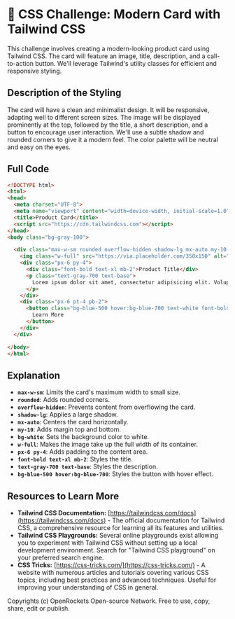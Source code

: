 # 🐞 CSS Challenge:  Modern Card with Tailwind CSS


This challenge involves creating a modern-looking product card using Tailwind CSS. The card will feature an image, title, description, and a call-to-action button. We'll leverage Tailwind's utility classes for efficient and responsive styling.


## Description of the Styling

The card will have a clean and minimalist design.  It will be responsive, adapting well to different screen sizes. The image will be displayed prominently at the top, followed by the title, a short description, and a button to encourage user interaction.  We'll use a subtle shadow and rounded corners to give it a modern feel.  The color palette will be neutral and easy on the eyes.

## Full Code

```html
<!DOCTYPE html>
<html>
<head>
  <meta charset="UTF-8">
  <meta name="viewport" content="width=device-width, initial-scale=1.0">
  <title>Product Card</title>
  <script src="https://cdn.tailwindcss.com"></script>
</head>
<body class="bg-gray-100">

  <div class="max-w-sm rounded overflow-hidden shadow-lg mx-auto my-10 bg-white">
    <img class="w-full" src="https://via.placeholder.com/350x150" alt="Product Image">
    <div class="px-6 py-4">
      <div class="font-bold text-xl mb-2">Product Title</div>
      <p class="text-gray-700 text-base">
        Lorem ipsum dolor sit amet, consectetur adipisicing elit. Voluptatibus quia, nulla! Maiores et perferendis eaque, exercitationem praesentium nihil.
      </p>
    </div>
    <div class="px-6 pt-4 pb-2">
      <button class="bg-blue-500 hover:bg-blue-700 text-white font-bold py-2 px-4 rounded">
        Learn More
      </button>
    </div>
  </div>

</body>
</html>
```

## Explanation

* **`max-w-sm`**: Limits the card's maximum width to small size.
* **`rounded`**: Adds rounded corners.
* **`overflow-hidden`**: Prevents content from overflowing the card.
* **`shadow-lg`**: Applies a large shadow.
* **`mx-auto`**: Centers the card horizontally.
* **`my-10`**: Adds margin top and bottom.
* **`bg-white`**: Sets the background color to white.
* **`w-full`**: Makes the image take up the full width of its container.
* **`px-6 py-4`**: Adds padding to the content area.
* **`font-bold text-xl mb-2`**: Styles the title.
* **`text-gray-700 text-base`**: Styles the description.
* **`bg-blue-500 hover:bg-blue-700`**: Styles the button with hover effect.


## Resources to Learn More

* **Tailwind CSS Documentation:** [https://tailwindcss.com/docs](https://tailwindcss.com/docs)  - The official documentation for Tailwind CSS, a comprehensive resource for learning all its features and utilities.
* **Tailwind CSS Playgrounds:**  Several online playgrounds exist allowing you to experiment with Tailwind CSS without setting up a local development environment. Search for "Tailwind CSS playground" on your preferred search engine.
* **CSS Tricks:** [https://css-tricks.com/](https://css-tricks.com/) - A website with numerous articles and tutorials covering various CSS topics, including best practices and advanced techniques.  Useful for improving your understanding of CSS in general.


Copyrights (c) OpenRockets Open-source Network. Free to use, copy, share, edit or publish.

